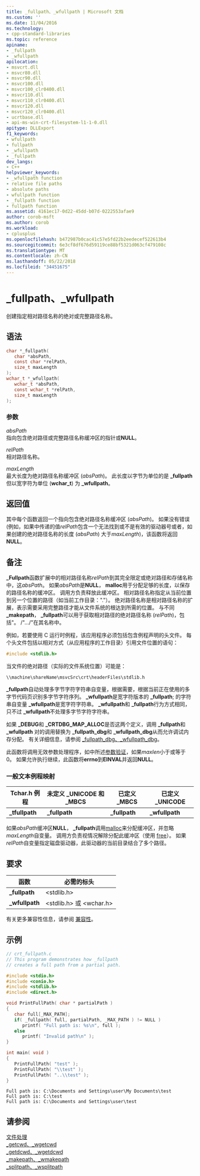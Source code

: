 ```yaml
---
title: _fullpath、_wfullpath | Microsoft 文档
ms.custom: ''
ms.date: 11/04/2016
ms.technology:
- cpp-standard-libraries
ms.topic: reference
apiname:
- _fullpath
- _wfullpath
apilocation:
- msvcrt.dll
- msvcr80.dll
- msvcr90.dll
- msvcr100.dll
- msvcr100_clr0400.dll
- msvcr110.dll
- msvcr110_clr0400.dll
- msvcr120.dll
- msvcr120_clr0400.dll
- ucrtbase.dll
- api-ms-win-crt-filesystem-l1-1-0.dll
apitype: DLLExport
f1_keywords:
- wfullpath
- fullpath
- _wfullpath
- _fullpath
dev_langs:
- C++
helpviewer_keywords:
- _wfullpath function
- relative file paths
- absolute paths
- wfullpath function
- _fullpath function
- fullpath function
ms.assetid: 4161ec17-0d22-45dd-b07d-0222553afae9
author: corob-msft
ms.author: corob
ms.workload:
- cplusplus
ms.openlocfilehash: b472987b0cac41c57e5fd22b2eedecef522613b4
ms.sourcegitcommit: 6e3cf8df676d59119ce88bf5321d063cf479108c
ms.translationtype: MT
ms.contentlocale: zh-CN
ms.lasthandoff: 05/22/2018
ms.locfileid: "34451675"
---
```

# <a name="fullpath-wfullpath"></a>_fullpath、_wfullpath

创建指定相对路径名称的绝对或完整路径名称。

## <a name="syntax"></a>语法

```C
char *_fullpath(
   char *absPath,
   const char *relPath,
   size_t maxLength
);
wchar_t *_wfullpath(
   wchar_t *absPath,
   const wchar_t *relPath,
   size_t maxLength
);
```

### <a name="parameters"></a>参数

*absPath*<br/>
指向包含绝对路径或完整路径名称缓冲区的指针或**NULL**。

*relPath*<br/>
相对路径名称。

*maxLength*<br/>
最大长度为绝对路径名称缓冲区 (*absPath*)。 此长度以字节为单位的是 **_fullpath**但以宽字符为单位 (**wchar_t**) 为 **_wfullpath**。

## <a name="return-value"></a>返回值

其中每个函数返回一个指向包含绝对路径名称缓冲区 (*absPath*)。 如果没有错误 (例如，如果中传递的值*relPath*包含一个无法找到或不是有效的驱动器号或者，如果创建的绝对路径名称的长度 (*absPath*) 大于*maxLength*)，该函数将返回**NULL**。

## <a name="remarks"></a>备注

**_Fullpath**函数扩展中的相对路径名称*relPath*到其完全限定或绝对路径和存储名称中，这*absPath*。 如果*absPath*是**NULL**， **malloc**用于分配足够的长度，以保存的路径名称的缓冲区。 调用方负责释放此缓冲区。 相对路径名称指定从当前位置到另一个位置的路径（如当前工作目录："."）。 绝对路径名称是相对路径名称的扩展，表示需要采用完整路径才能从文件系统的根达到所需的位置。 与不同 **_makepath**， **_fullpath**可以用于获取相对路径的绝对路径名称 (*relPath*)，包括"。 /".../"在其名称中。

例如，若要使用 C 运行时例程，该应用程序必须包括包含例程声明的头文件。 每个头文件包括以相对方式（从应用程序的工作目录）引用文件位置的语句：

```C
#include <stdlib.h>
```

当文件的绝对路径（实际的文件系统位置）可能是：

`\\machine\shareName\msvcSrc\crt\headerFiles\stdlib.h`

**_fullpath**自动处理多字节字符字符串自变量，根据需要，根据当前正在使用的多字节代码页识别多字节字符序列。 **_wfullpath**是宽字符版本的 **_fullpath**; 的字符串自变量 **_wfullpath**是宽字符字符串。 **_wfullpath**和 **_fullpath**行为方式相同，只不过 **_wfullpath**不处理多字节字符字符串。

如果 **_DEBUG**和 **_CRTDBG_MAP_ALLOC**是否这两个定义，调用 **_fullpath**和 **_wfullpath** 对的调用替换为 **_fullpath_dbg**和 **_wfullpath_dbg**从而允许调试内存分配。 有关详细信息，请参阅 [_fullpath_dbg、_wfullpath_dbg](fullpath-dbg-wfullpath-dbg.md)。

此函数将调用无效参数处理程序，如中所述[参数验证](../../c-runtime-library/parameter-validation.md)，如果*maxlen*小于或等于 0。 如果允许执行继续，此函数将**errno**到**EINVAL**并返回**NULL**。

### <a name="generic-text-routine-mappings"></a>一般文本例程映射

|Tchar.h 例程|未定义 _UNICODE 和 _MBCS|已定义 _MBCS|已定义 _UNICODE|
|---------------------|--------------------------------------|--------------------|-----------------------|
|**_tfullpath**|**_fullpath**|**_fullpath**|**_wfullpath**|

如果*absPath*缓冲区**NULL**， **_fullpath**调用[malloc](malloc.md)来分配缓冲区，并忽略*maxLength*自变量。 调用方负责视情况解除分配此缓冲区（使用 [free](free.md)）。 如果*relPath*自变量指定磁盘驱动器，此驱动器的当前目录结合了多个路径。

## <a name="requirements"></a>要求

|函数|必需的标头|
|--------------|---------------------|
|**_fullpath**|\<stdlib.h>|
|**_wfullpath**|\<stdlib.h> 或 \<wchar.h>|

有关更多兼容性信息，请参阅 [兼容性](../../c-runtime-library/compatibility.md)。

## <a name="example"></a>示例

```C
// crt_fullpath.c
// This program demonstrates how _fullpath
// creates a full path from a partial path.

#include <stdio.h>
#include <conio.h>
#include <stdlib.h>
#include <direct.h>

void PrintFullPath( char * partialPath )
{
   char full[_MAX_PATH];
   if( _fullpath( full, partialPath, _MAX_PATH ) != NULL )
      printf( "Full path is: %s\n", full );
   else
      printf( "Invalid path\n" );
}

int main( void )
{
   PrintFullPath( "test" );
   PrintFullPath( "\\test" );
   PrintFullPath( "..\\test" );
}
```

```Output
Full path is: C:\Documents and Settings\user\My Documents\test
Full path is: C:\test
Full path is: C:\Documents and Settings\user\test
```

## <a name="see-also"></a>请参阅

[文件处理](../../c-runtime-library/file-handling.md)<br/>
[_getcwd、_wgetcwd](getcwd-wgetcwd.md)<br/>
[_getdcwd、_wgetdcwd](getdcwd-wgetdcwd.md)<br/>
[_makepath、_wmakepath](makepath-wmakepath.md)<br/>
[_splitpath、_wsplitpath](splitpath-wsplitpath.md)<br/>
